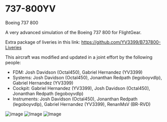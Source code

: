 # 737-800YV
Boeing 737 800

A very advanced simulation of the Boeing 737 800 for FlightGear.

Extra package of liveries in this link: https://github.com/YV3399/B737800-Liveries

This aircraft was modified and updated in a joint effort by the following people:

- FDM: Josh Davidson (Octal450), Gabriel Hernandez (YV3399)
- Systems: Josh Davidson (Octal450), Jonanthan Redpath (legoboyvdlp), Gabriel Hernandez (YV3399)
- Cockpit: Gabriel Hernandez (YV3399), Josh Davidson (Octal450), Jonanthan Redpath (legoboyvdlp)
- Instruments: Josh Davidson (Octal450), Jonanthan Redpath (legoboyvdlp), Gabriel Hernandez (YV3399), RenanMsV (BR-RVD)

![image](https://imgur.com/A03GZVi.png)
![Image](https://imgur.com/wmfyjHC.png)
![Image](http://imgur.com/gqGSLMs.png)

